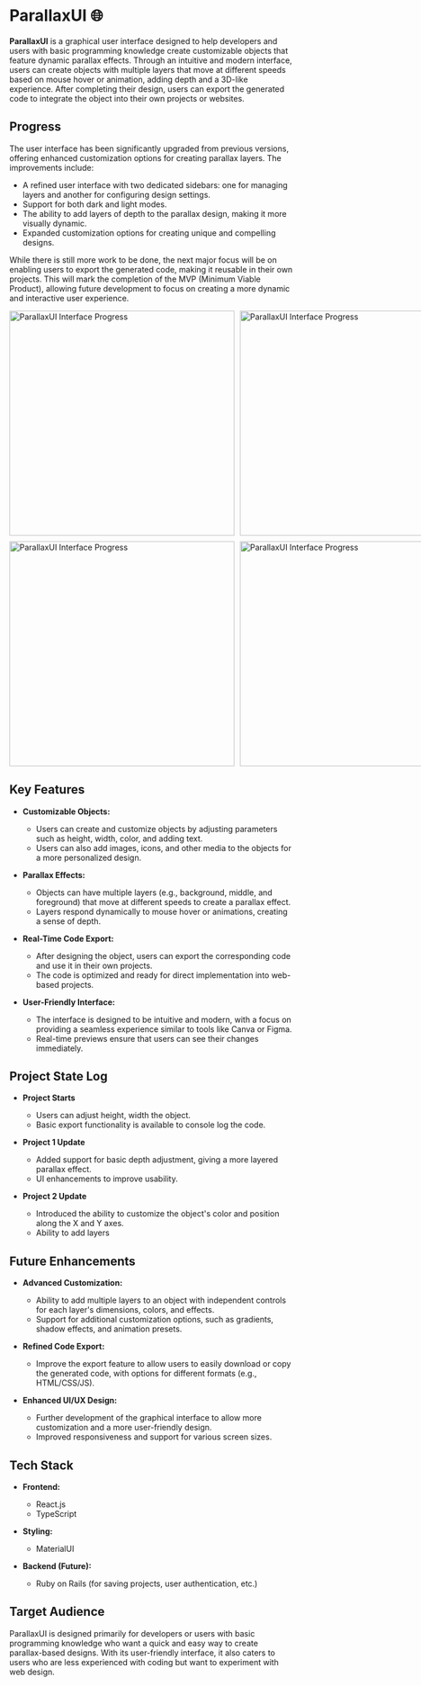 # ParallaxUI 🌐

**ParallaxUI** is a graphical user interface designed to help developers and users with basic programming knowledge create customizable objects that feature dynamic parallax effects. Through an intuitive and modern interface, users can create objects with multiple layers that move at different speeds based on mouse hover or animation, adding depth and a 3D-like experience. After completing their design, users can export the generated code to integrate the object into their own projects or websites.

## Progress

The user interface has been significantly upgraded from previous versions, offering enhanced customization options for creating parallax layers. The improvements include:

- A refined user interface with two dedicated sidebars: one for managing layers and another for configuring design settings.
- Support for both dark and light modes.
- The ability to add layers of depth to the parallax design, making it more visually dynamic.
- Expanded customization options for creating unique and compelling designs.

While there is still more work to be done, the next major focus will be on enabling users to export the generated code, making it reusable in their own projects. This will mark the completion of the MVP (Minimum Viable Product), allowing future development to focus on creating a more dynamic and interactive user experience.

<div style="display: grid; grid-template-columns: 1fr 1fr; gap: 10px;">
  <img src="./src/assets/Screenshot%202024-10-23%20at%2011.11.34%E2%80%AFPM.png" alt="ParallaxUI Interface Progress" width="400"/>
  <img src="./src/assets/Screenshot%202024-10-23%20at%2011.11.16%E2%80%AFPM.png" alt="ParallaxUI Interface Progress" width="400"/>
  <img src="./src/assets/Screenshot 2024-10-23 at 11.11.03 PM.png" alt="ParallaxUI Interface Progress" width="400"/>
  <img src="./src/assets/Screenshot 2024-10-23 at 11.10.54 PM.png" alt="ParallaxUI Interface Progress" width="400"/>
</div>

## Key Features

- **Customizable Objects:**

  - Users can create and customize objects by adjusting parameters such as height, width, color, and adding text.
  - Users can also add images, icons, and other media to the objects for a more personalized design.

- **Parallax Effects:**

  - Objects can have multiple layers (e.g., background, middle, and foreground) that move at different speeds to create a parallax effect.
  - Layers respond dynamically to mouse hover or animations, creating a sense of depth.

- **Real-Time Code Export:**

  - After designing the object, users can export the corresponding code and use it in their own projects.
  - The code is optimized and ready for direct implementation into web-based projects.

- **User-Friendly Interface:**
  - The interface is designed to be intuitive and modern, with a focus on providing a seamless experience similar to tools like Canva or Figma.
  - Real-time previews ensure that users can see their changes immediately.

## Project State Log

- **Project Starts**

  - Users can adjust height, width the object.
  - Basic export functionality is available to console log the code.

- **Project 1 Update**

  - Added support for basic depth adjustment, giving a more layered parallax effect.
  - UI enhancements to improve usability.

- **Project 2 Update**
  - Introduced the ability to customize the object's color and position along the X and Y axes.
  - Ability to add layers

## Future Enhancements

- **Advanced Customization:**

  - Ability to add multiple layers to an object with independent controls for each layer's dimensions, colors, and effects.
  - Support for additional customization options, such as gradients, shadow effects, and animation presets.

- **Refined Code Export:**

  - Improve the export feature to allow users to easily download or copy the generated code, with options for different formats (e.g., HTML/CSS/JS).

- **Enhanced UI/UX Design:**
  - Further development of the graphical interface to allow more customization and a more user-friendly design.
  - Improved responsiveness and support for various screen sizes.

## Tech Stack

- **Frontend:**

  - React.js
  - TypeScript

- **Styling:**

  - MaterialUI

- **Backend (Future):**
  - Ruby on Rails (for saving projects, user authentication, etc.)

## Target Audience

ParallaxUI is designed primarily for developers or users with basic programming knowledge who want a quick and easy way to create parallax-based designs. With its user-friendly interface, it also caters to users who are less experienced with coding but want to experiment with web design.
